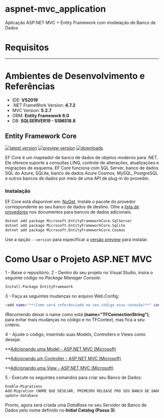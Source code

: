 # aspnet-mvc_application
Aplicação ASP.NET MVC + Entity Framework com modelação de Banco de Dados

# Requisitos
--------------------


# Ambientes de Desenvolvimento e Referências 

* IDE:    **VS2019**
* .NET FrameWork Version: **4.7.2**
* MVC Version: **5.2.7**
* ORM: **Entity Framework 6.0**
* DB:     **SQLSERVER19 - SSMS18.8**



## Entity Framework Core

[![latest version](https://img.shields.io/nuget/v/Microsoft.EntityFrameworkCore)](https://www.nuget.org/packages/Microsoft.EntityFrameworkCore) [![preview version](https://img.shields.io/nuget/vpre/Microsoft.EntityFrameworkCore)](https://www.nuget.org/packages/Microsoft.EntityFrameworkCore/absoluteLatest) [![downloads](https://img.shields.io/nuget/dt/Microsoft.EntityFrameworkCore)](https://www.nuget.org/packages/Microsoft.EntityFrameworkCore)

EF Core é um mapeador de banco de dados de objetos moderno para .NET. Ele oferece suporte a consultas LINQ, controle de alterações, atualizações e migrações de esquema. EF Core funciona com SQL Server, banco de dados SQL do Azure, SQLite, banco de dados Azure Cosmos, MySQL, PostgreSQL e outros bancos de dados por meio de uma API de plug-in do provedor. 

### <strong> Instalação </strong>

EF Core está disponível em: [NuGet](https://www.nuget.org/packages/Microsoft.EntityFrameworkCore). Instale o pacote do provedor correspondente ao seu banco de dados de destino. Olhe a [lista de provedores](https://docs.microsoft.com/ef/core/providers/) nos documentos para bancos de dados adicionais.

```sh
dotnet add package Microsoft.EntityFrameworkCore.SqlServer
dotnet add package Microsoft.EntityFrameworkCore.Sqlite
dotnet add package Microsoft.EntityFrameworkCore.Cosmos
```

Use a opção `--version` para especificar a [versão preview](https://www.nuget.org/packages/Microsoft.EntityFrameworkCore/absoluteLatest) para instalar.

# Como Usar o Projeto ASP.NET MVC 

1 - Baixe o repositório.
2 - Dentro do seu projeto no Visual Studio, insira o seguinte código no *Package Manager Console*:

```sh
Install-Package EntityFramework
```

3 - Faça as seguintes mudanças no arquivo Web.Config:

```sh
<add name="**(Como será referênciada no seu código essa conexão)**" connectionString="Data Source=**(NOME-DO-SEU-PC)**; Language=Brazilian; Initial Catalog=**(Nome do Banco de dados que será criado)**; Integrated Security=True" providerName="System.Data.SqlClient" />
```
(Recomendo deixar o name como está **(name="TFConnectionString")**, para evitar mais mudanças no código e no TFContext, mas fica a seu critério.

4 - Ajuste o código, inserindo suas Models, Controllers e Views como desejar.

**[Adicionando uma Model  - ASP.NET MVC (Microsoft)](https://docs.microsoft.com/pt-br/aspnet/core/tutorials/first-mvc-app/adding-model?view=aspnetcore-5.0&tabs=visual-studio)

**[Adicionando um Controller  - ASP.NET MVC (Microsoft)](https://docs.microsoft.com/pt-br/aspnet/core/tutorials/first-mvc-app/adding-controller?view=aspnetcore-5.0&tabs=visual-studio)

**[Adicionando uma View   - ASP.NET MVC (Microsoft)](https://docs.microsoft.com/pt-br/aspnet/core/tutorials/first-mvc-app/adding-view?view=aspnetcore-5.0&tabs=visual-studio)



5 - Execute os seguintes comandos para criar seu Banco de Dados:

```sh
Enable-Migrations
Add-Migration (NOME QUE DESEJAR, PRIMEIRO RELEASE PRO SEU BANCO DE DADOS)
update-database
```
Pronto, agora será criada uma *DataBase* no seu Servidor de Banco de Dados pelo nome definido no **Initial Catalog (Passo 3)**.
